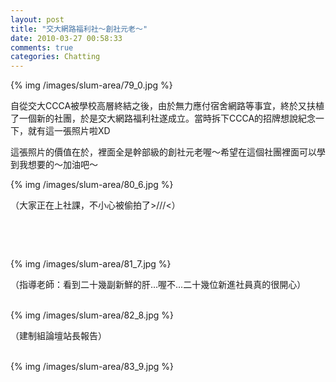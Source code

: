 ```yaml
---
layout: post
title: "交大網路福利社～創社元老～"
date: 2010-03-27 00:58:33
comments: true
categories: Chatting
---
```

<p>{% img /images/slum-area/79_0.jpg %}</p><p>自從交大CCCA被學校高層終結之後，由於無力應付宿舍網路等事宜，終於又扶植了一個新的社團，於是交大網路福利社遂成立。當時拆下CCCA的招牌想說紀念一下，就有這一張照片啦XD</p><p>這張照片的價值在於，裡面全是幹部級的創社元老喔～希望在這個社團裡面可以學到我想要的～加油吧～</p><p>{% img /images/slum-area/80_6.jpg %}</p><p>（大家正在上社課，不小心被偷拍了&gt;///&lt;）</p><p>&nbsp;</p><p>&nbsp;</p><p>{% img /images/slum-area/81_7.jpg %}</p><p>（指導老師：看到二十幾副新鮮的肝&hellip;喔不&hellip;二十幾位新進社員真的很開心）</p><p><br />{% img /images/slum-area/82_8.jpg %}</p><p>（建制組論壇站長報告）</p><p><br />{% img /images/slum-area/83_9.jpg %}</p>
